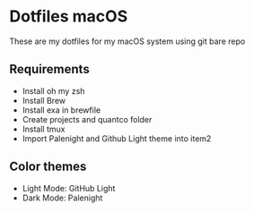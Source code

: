 # Dotfiles macOS
These are my dotfiles for my macOS system using git bare repo

## Requirements
- Install oh my zsh
- Install Brew
- Install exa in brewfile
- Create projects and quantco folder
- Install tmux
- Import Palenight and Github Light theme into item2


## Color themes
- Light Mode: GitHub Light
- Dark Mode: Palenight
